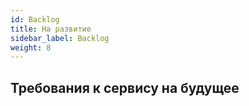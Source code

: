```yaml
---
id: Backlog
title: На развитие
sidebar_label: Backlog
weight: 8
---
```


## Требования к сервису на будущее

